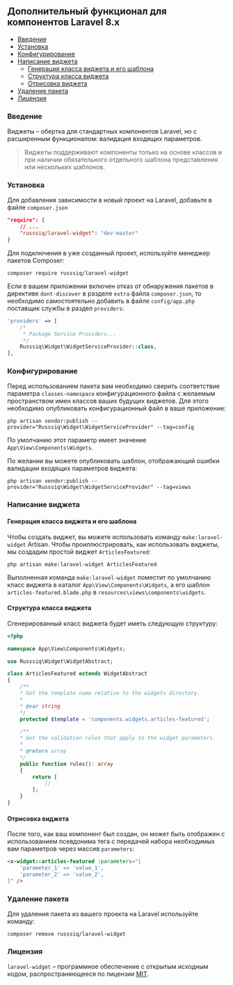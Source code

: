 ## Дополнительный функционал для компонентов Laravel 8.x

- [Введение](#introduction)
- [Установка](#installation)
- [Конфигурирование](#configuration)
- [Написание виджета](#writing-widget)
    - [Генерация класса виджета и его шаблона](#generating-widget)
    - [Структура класса виджета](#widget-structure)
    - [Отрисовка виджета](#rendering-widget)
- [Удаление пакета](#removing-package)
- [Лицензия](#license)

<a name="introduction"></a>
### Введение

Виджеты – обертка для стандартных компонентов Laravel, но с расширенным функционалом: валидация входящих параметров.

> Виджеты поддерживают компоненты только на основе классов и при наличии обязательного отдельного шаблона представления или нескольких шаблонов.

<a name="installation"></a>
### Установка

Для добавления зависимости в новый проект на Laravel, добавьте в файле `composer.json`

```json
"require": {
    // ...
    "russsiq/laravel-widget": "dev-master"
}
```

Для подключения в уже созданный проект, используйте менеджер пакетов Composer:

```console
composer require russsiq/laravel-widget
```

Если в вашем приложении включен отказ от обнаружения пакетов в директиве `dont-discover` в разделе `extra` файла `composer.json`, то необходимо самостоятельно добавить в файле `config/app.php` поставщик службы в раздел `providers`:

```php
'providers' => [
    /*
     * Package Service Providers...
     */
    Russsiq\Widget\WidgetServiceProvider::class,
],
```

<a name="configuration"></a>
### Конфигурирование

Перед использованием пакета вам необходимо сверить соответствие параметра `classes-namespace` конфигурационного файла с желаемым пространством имен классов ваших будущих виджетов. Для этого необходимо опубликовать конфигурационный файл в ваше приложение:

    php artisan vendor:publish --provider="Russsiq\Widget\WidgetServiceProvider" --tag=config

По умолчанию этот параметр имеет значение `App\View\Components\Widgets`.

По желании вы можете опубликовать шаблон, отображающий ошибки валидации входящих параметров виджета:

    php artisan vendor:publish --provider="Russsiq\Widget\WidgetServiceProvider" --tag=views

<a name="writing-widget"></a>
### Написание виджета

<a name="generating-widget"></a>
#### Генерация класса виджета и его шаблона

Чтобы создать виджет, вы можете использовать команду `make:laravel-widget` Artisan. Чтобы проиллюстрировать, как использовать виджеты, мы создадим простой виджет `ArticlesFeatured`:

    php artisan make:laravel-widget ArticlesFeatured

Выполненная команда `make:laravel-widget` поместит по умолчанию класс виджета в каталог `App\View\Components\Widgets`, а его шаблон `articles-featured.blade.php` в `resources\views\components\widgets`.

<a name="widget-structure"></a>
#### Структура класса виджета

Сгенерированный класс виджета будет иметь следующую структуру:

```php
<?php

namespace App\View\Components\Widgets;

use Russsiq\Widget\WidgetAbstract;

class ArticlesFeatured extends WidgetAbstract
{
    /**
    * Get the template name relative to the widgets directory.
    *
    * @var string
    */
    protected $template = 'components.widgets.articles-featured';

    /**
    * Get the validation rules that apply to the widget parameters.
    *
    * @return array
    */
    public function rules(): array
    {
        return [
            //
        ];
    }
}
```

<a name="rendering-widget"></a>
#### Отрисовка виджета

После того, как ваш компонент был создан, он может быть отображен с использованием псевдонима тега c передачей набора необходимых вам параметров через массив `parameters`:

```html
<x-widget::articles-featured :parameters="[
    'parameter_1' => 'value_1',
    'parameter_2' => 'value_2',
]" />
```

<a name="removing-package"></a>
### Удаление пакета

Для удаления пакета из вашего проекта на Laravel используйте команду:

```console
composer remove russsiq/laravel-widget
```

<a name="license"></a>
### Лицензия

`laravel-widget` – программное обеспечение с открытым исходным кодом, распространяющееся по лицензии [MIT](LICENSE).

